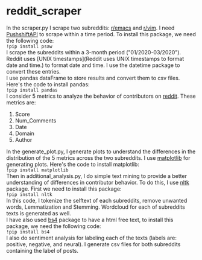 # reddit_scraper
In the scraper.py I scrape two subreddits: [r/emacs](https://www.reddit.com/r/emacs/) and [r/vim](https://www.reddit.com/r/vim/). I need [PushshiftAPI](https://github.com/pushshift/api) to scrape within a time period.
To install this package, we need the following code:  
 ```!pip install psaw ```  
 I scrape the subreddits within a 3-month period ("01/2020-03/2020").
 Reddit uses [UNIX timestamps](Reddit uses UNIX timestamps to format date and time.) to format date and time. I use the datetime package to convert these entries.  
 I use pandas dataFrame to store results and convert them to csv files. Here's the code to install pandas:  
  ```!pip install pandas ```  
I consider 5 metrics to analyze the behavior of contributors on [reddit](reddit.com). These metrics are:  
1. Score
2. Num_Comments
3. Date
4. Domain
5. Author  

In the generate_plot.py, I generate plots to understand the differences in the distribution of the 5 metrics across the two subreddits. I use [matplotlib](https://matplotlib.org/) for generating plots. Here's the code to install matplotlib:  
```!pip install matplotlib ```  
Then in additional_analysis.py, I do simple text mining to provide a better understanding of differences in contributor behavior. To do this, I use [nltk](www.nltk.org
) package. First we need to install this package:   
 ```!pip install nltk ```    
In this code, I tokenize the selftext of each subreddits, remove unwanted words, Lemmatization and Stemming. Wordcloud for each of subreddits texts is generated as well.  
I have also used [bs4](https://pypi.org/project/beautifulsoup4/) package to have a html free text, to install this package, we need the following code:  
 ```!pip install bs4 ```  
I also do sentiment analysis for labeling each of the texts (labels are: positive, negative, and neural). I generate csv files for both subreddits containing the label of posts.
